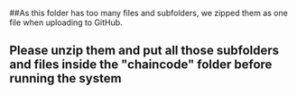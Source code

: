 ##As this folder has too many files and subfolders, we zipped them as one file when uploading to GitHub.

## Please unzip them and put all those subfolders and files inside the "chaincode" folder before running the system

